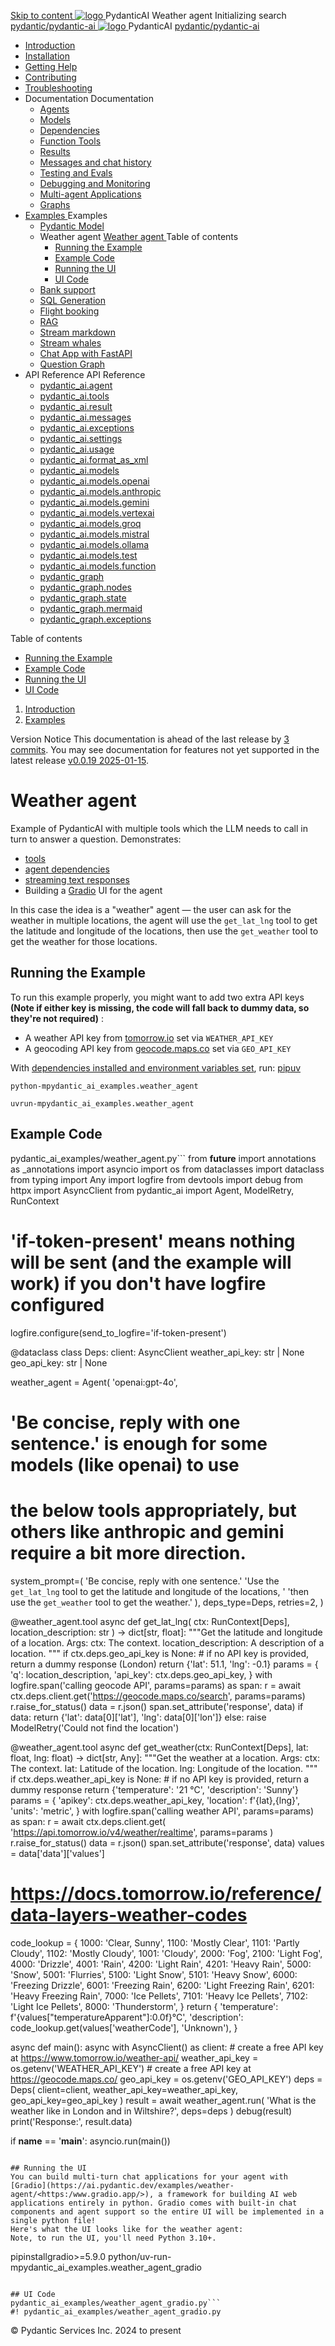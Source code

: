 [ Skip to content ](https://ai.pydantic.dev/examples/weather-agent/<#running-the-example>)
[ ![logo](https://ai.pydantic.dev/img/logo-white.svg) ](https://ai.pydantic.dev/examples/weather-agent/<../..> "PydanticAI")
PydanticAI 
Weather agent 
Initializing search 
[ pydantic/pydantic-ai  ](https://ai.pydantic.dev/examples/weather-agent/<https:/github.com/pydantic/pydantic-ai> "Go to repository")
[ ![logo](https://ai.pydantic.dev/img/logo-white.svg) ](https://ai.pydantic.dev/examples/weather-agent/<../..> "PydanticAI") PydanticAI 
[ pydantic/pydantic-ai  ](https://ai.pydantic.dev/examples/weather-agent/<https:/github.com/pydantic/pydantic-ai> "Go to repository")
  * [ Introduction  ](https://ai.pydantic.dev/examples/weather-agent/<../..>)
  * [ Installation  ](https://ai.pydantic.dev/examples/weather-agent/install/>)
  * [ Getting Help  ](https://ai.pydantic.dev/examples/weather-agent/help/>)
  * [ Contributing  ](https://ai.pydantic.dev/examples/weather-agent/contributing/>)
  * [ Troubleshooting  ](https://ai.pydantic.dev/examples/weather-agent/troubleshooting/>)
  * Documentation  Documentation 
    * [ Agents  ](https://ai.pydantic.dev/examples/weather-agent/agents/>)
    * [ Models  ](https://ai.pydantic.dev/examples/weather-agent/models/>)
    * [ Dependencies  ](https://ai.pydantic.dev/examples/weather-agent/dependencies/>)
    * [ Function Tools  ](https://ai.pydantic.dev/examples/weather-agent/tools/>)
    * [ Results  ](https://ai.pydantic.dev/examples/weather-agent/results/>)
    * [ Messages and chat history  ](https://ai.pydantic.dev/examples/weather-agent/message-history/>)
    * [ Testing and Evals  ](https://ai.pydantic.dev/examples/weather-agent/testing-evals/>)
    * [ Debugging and Monitoring  ](https://ai.pydantic.dev/examples/weather-agent/logfire/>)
    * [ Multi-agent Applications  ](https://ai.pydantic.dev/examples/weather-agent/multi-agent-applications/>)
    * [ Graphs  ](https://ai.pydantic.dev/examples/weather-agent/graph/>)
  * [ Examples  ](https://ai.pydantic.dev/examples/weather-agent/<../>)
Examples 
    * [ Pydantic Model  ](https://ai.pydantic.dev/examples/weather-agent/<../pydantic-model/>)
    * Weather agent  [ Weather agent  ](https://ai.pydantic.dev/examples/weather-agent/<./>) Table of contents 
      * [ Running the Example  ](https://ai.pydantic.dev/examples/weather-agent/<#running-the-example>)
      * [ Example Code  ](https://ai.pydantic.dev/examples/weather-agent/<#example-code>)
      * [ Running the UI  ](https://ai.pydantic.dev/examples/weather-agent/<#running-the-ui>)
      * [ UI Code  ](https://ai.pydantic.dev/examples/weather-agent/<#ui-code>)
    * [ Bank support  ](https://ai.pydantic.dev/examples/weather-agent/<../bank-support/>)
    * [ SQL Generation  ](https://ai.pydantic.dev/examples/weather-agent/<../sql-gen/>)
    * [ Flight booking  ](https://ai.pydantic.dev/examples/weather-agent/<../flight-booking/>)
    * [ RAG  ](https://ai.pydantic.dev/examples/weather-agent/<../rag/>)
    * [ Stream markdown  ](https://ai.pydantic.dev/examples/weather-agent/<../stream-markdown/>)
    * [ Stream whales  ](https://ai.pydantic.dev/examples/weather-agent/<../stream-whales/>)
    * [ Chat App with FastAPI  ](https://ai.pydantic.dev/examples/weather-agent/<../chat-app/>)
    * [ Question Graph  ](https://ai.pydantic.dev/examples/weather-agent/<../question-graph/>)
  * API Reference  API Reference 
    * [ pydantic_ai.agent  ](https://ai.pydantic.dev/examples/weather-agent/api/agent/>)
    * [ pydantic_ai.tools  ](https://ai.pydantic.dev/examples/weather-agent/api/tools/>)
    * [ pydantic_ai.result  ](https://ai.pydantic.dev/examples/weather-agent/api/result/>)
    * [ pydantic_ai.messages  ](https://ai.pydantic.dev/examples/weather-agent/api/messages/>)
    * [ pydantic_ai.exceptions  ](https://ai.pydantic.dev/examples/weather-agent/api/exceptions/>)
    * [ pydantic_ai.settings  ](https://ai.pydantic.dev/examples/weather-agent/api/settings/>)
    * [ pydantic_ai.usage  ](https://ai.pydantic.dev/examples/weather-agent/api/usage/>)
    * [ pydantic_ai.format_as_xml  ](https://ai.pydantic.dev/examples/weather-agent/api/format_as_xml/>)
    * [ pydantic_ai.models  ](https://ai.pydantic.dev/examples/weather-agent/api/models/base/>)
    * [ pydantic_ai.models.openai  ](https://ai.pydantic.dev/examples/weather-agent/api/models/openai/>)
    * [ pydantic_ai.models.anthropic  ](https://ai.pydantic.dev/examples/weather-agent/api/models/anthropic/>)
    * [ pydantic_ai.models.gemini  ](https://ai.pydantic.dev/examples/weather-agent/api/models/gemini/>)
    * [ pydantic_ai.models.vertexai  ](https://ai.pydantic.dev/examples/weather-agent/api/models/vertexai/>)
    * [ pydantic_ai.models.groq  ](https://ai.pydantic.dev/examples/weather-agent/api/models/groq/>)
    * [ pydantic_ai.models.mistral  ](https://ai.pydantic.dev/examples/weather-agent/api/models/mistral/>)
    * [ pydantic_ai.models.ollama  ](https://ai.pydantic.dev/examples/weather-agent/api/models/ollama/>)
    * [ pydantic_ai.models.test  ](https://ai.pydantic.dev/examples/weather-agent/api/models/test/>)
    * [ pydantic_ai.models.function  ](https://ai.pydantic.dev/examples/weather-agent/api/models/function/>)
    * [ pydantic_graph  ](https://ai.pydantic.dev/examples/weather-agent/api/pydantic_graph/graph/>)
    * [ pydantic_graph.nodes  ](https://ai.pydantic.dev/examples/weather-agent/api/pydantic_graph/nodes/>)
    * [ pydantic_graph.state  ](https://ai.pydantic.dev/examples/weather-agent/api/pydantic_graph/state/>)
    * [ pydantic_graph.mermaid  ](https://ai.pydantic.dev/examples/weather-agent/api/pydantic_graph/mermaid/>)
    * [ pydantic_graph.exceptions  ](https://ai.pydantic.dev/examples/weather-agent/api/pydantic_graph/exceptions/>)


Table of contents 
  * [ Running the Example  ](https://ai.pydantic.dev/examples/weather-agent/<#running-the-example>)
  * [ Example Code  ](https://ai.pydantic.dev/examples/weather-agent/<#example-code>)
  * [ Running the UI  ](https://ai.pydantic.dev/examples/weather-agent/<#running-the-ui>)
  * [ UI Code  ](https://ai.pydantic.dev/examples/weather-agent/<#ui-code>)


  1. [ Introduction  ](https://ai.pydantic.dev/examples/weather-agent/<../..>)
  2. [ Examples  ](https://ai.pydantic.dev/examples/weather-agent/<../>)


Version Notice
This documentation is ahead of the last release by [3 commits](https://ai.pydantic.dev/examples/weather-agent/<https:/github.com/pydantic/pydantic-ai/compare/v0.0.19...main>). You may see documentation for features not yet supported in the latest release [v0.0.19 2025-01-15](https://ai.pydantic.dev/examples/weather-agent/<https:/github.com/pydantic/pydantic-ai/releases/tag/v0.0.19>). 
# Weather agent
Example of PydanticAI with multiple tools which the LLM needs to call in turn to answer a question.
Demonstrates:
  * [tools](https://ai.pydantic.dev/examples/weather-agent/tools/>)
  * [agent dependencies](https://ai.pydantic.dev/examples/weather-agent/dependencies/>)
  * [streaming text responses](https://ai.pydantic.dev/examples/weather-agent/results/#streaming-text>)
  * Building a [Gradio](https://ai.pydantic.dev/examples/weather-agent/<https:/www.gradio.app/>) UI for the agent


In this case the idea is a "weather" agent — the user can ask for the weather in multiple locations, the agent will use the `get_lat_lng` tool to get the latitude and longitude of the locations, then use the `get_weather` tool to get the weather for those locations.
## Running the Example
To run this example properly, you might want to add two extra API keys **(Note if either key is missing, the code will fall back to dummy data, so they're not required)** :
  * A weather API key from [tomorrow.io](https://ai.pydantic.dev/examples/weather-agent/<https:/www.tomorrow.io/weather-api/>) set via `WEATHER_API_KEY`
  * A geocoding API key from [geocode.maps.co](https://ai.pydantic.dev/examples/weather-agent/<https:/geocode.maps.co/>) set via `GEO_API_KEY`


With [dependencies installed and environment variables set](https://ai.pydantic.dev/examples/weather-agent/<../#usage>), run:
[pip](https://ai.pydantic.dev/examples/weather-agent/<#__tabbed_1_1>)[uv](https://ai.pydantic.dev/examples/weather-agent/<#__tabbed_1_2>)
```
python-mpydantic_ai_examples.weather_agent

```

```
uvrun-mpydantic_ai_examples.weather_agent

```

## Example Code
pydantic_ai_examples/weather_agent.py```
from __future__ import annotations as _annotations
import asyncio
import os
from dataclasses import dataclass
from typing import Any
import logfire
from devtools import debug
from httpx import AsyncClient
from pydantic_ai import Agent, ModelRetry, RunContext
# 'if-token-present' means nothing will be sent (and the example will work) if you don't have logfire configured
logfire.configure(send_to_logfire='if-token-present')

@dataclass
class Deps:
  client: AsyncClient
  weather_api_key: str | None
  geo_api_key: str | None

weather_agent = Agent(
  'openai:gpt-4o',
  # 'Be concise, reply with one sentence.' is enough for some models (like openai) to use
  # the below tools appropriately, but others like anthropic and gemini require a bit more direction.
  system_prompt=(
    'Be concise, reply with one sentence.'
    'Use the `get_lat_lng` tool to get the latitude and longitude of the locations, '
    'then use the `get_weather` tool to get the weather.'
  ),
  deps_type=Deps,
  retries=2,
)

@weather_agent.tool
async def get_lat_lng(
  ctx: RunContext[Deps], location_description: str
) -> dict[str, float]:
"""Get the latitude and longitude of a location.
  Args:
    ctx: The context.
    location_description: A description of a location.
  """
  if ctx.deps.geo_api_key is None:
    # if no API key is provided, return a dummy response (London)
    return {'lat': 51.1, 'lng': -0.1}
  params = {
    'q': location_description,
    'api_key': ctx.deps.geo_api_key,
  }
  with logfire.span('calling geocode API', params=params) as span:
    r = await ctx.deps.client.get('https://geocode.maps.co/search', params=params)
    r.raise_for_status()
    data = r.json()
    span.set_attribute('response', data)
  if data:
    return {'lat': data[0]['lat'], 'lng': data[0]['lon']}
  else:
    raise ModelRetry('Could not find the location')

@weather_agent.tool
async def get_weather(ctx: RunContext[Deps], lat: float, lng: float) -> dict[str, Any]:
"""Get the weather at a location.
  Args:
    ctx: The context.
    lat: Latitude of the location.
    lng: Longitude of the location.
  """
  if ctx.deps.weather_api_key is None:
    # if no API key is provided, return a dummy response
    return {'temperature': '21 °C', 'description': 'Sunny'}
  params = {
    'apikey': ctx.deps.weather_api_key,
    'location': f'{lat},{lng}',
    'units': 'metric',
  }
  with logfire.span('calling weather API', params=params) as span:
    r = await ctx.deps.client.get(
      'https://api.tomorrow.io/v4/weather/realtime', params=params
    )
    r.raise_for_status()
    data = r.json()
    span.set_attribute('response', data)
  values = data['data']['values']
  # https://docs.tomorrow.io/reference/data-layers-weather-codes
  code_lookup = {
    1000: 'Clear, Sunny',
    1100: 'Mostly Clear',
    1101: 'Partly Cloudy',
    1102: 'Mostly Cloudy',
    1001: 'Cloudy',
    2000: 'Fog',
    2100: 'Light Fog',
    4000: 'Drizzle',
    4001: 'Rain',
    4200: 'Light Rain',
    4201: 'Heavy Rain',
    5000: 'Snow',
    5001: 'Flurries',
    5100: 'Light Snow',
    5101: 'Heavy Snow',
    6000: 'Freezing Drizzle',
    6001: 'Freezing Rain',
    6200: 'Light Freezing Rain',
    6201: 'Heavy Freezing Rain',
    7000: 'Ice Pellets',
    7101: 'Heavy Ice Pellets',
    7102: 'Light Ice Pellets',
    8000: 'Thunderstorm',
  }
  return {
    'temperature': f'{values["temperatureApparent"]:0.0f}°C',
    'description': code_lookup.get(values['weatherCode'], 'Unknown'),
  }

async def main():
  async with AsyncClient() as client:
    # create a free API key at https://www.tomorrow.io/weather-api/
    weather_api_key = os.getenv('WEATHER_API_KEY')
    # create a free API key at https://geocode.maps.co/
    geo_api_key = os.getenv('GEO_API_KEY')
    deps = Deps(
      client=client, weather_api_key=weather_api_key, geo_api_key=geo_api_key
    )
    result = await weather_agent.run(
      'What is the weather like in London and in Wiltshire?', deps=deps
    )
    debug(result)
    print('Response:', result.data)

if __name__ == '__main__':
  asyncio.run(main())

```

## Running the UI
You can build multi-turn chat applications for your agent with [Gradio](https://ai.pydantic.dev/examples/weather-agent/<https:/www.gradio.app/>), a framework for building AI web applications entirely in python. Gradio comes with built-in chat components and agent support so the entire UI will be implemented in a single python file!
Here's what the UI looks like for the weather agent:
Note, to run the UI, you'll need Python 3.10+.
```
pipinstallgradio>=5.9.0
python/uv-run-mpydantic_ai_examples.weather_agent_gradio

```

## UI Code
pydantic_ai_examples/weather_agent_gradio.py```
#! pydantic_ai_examples/weather_agent_gradio.py

```

© Pydantic Services Inc. 2024 to present 
